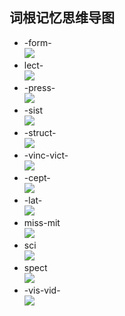 ﻿## 词根记忆思维导图  
- -form-  
![](https://github.com/OctopusLian/VocabularyMap/blob/master/Root/Image/-form-.png)  
- lect-  
![](https://github.com/OctopusLian/VocabularyMap/blob/master/Root/Image/-lect-.png)  
- -press-  
![](https://github.com/OctopusLian/VocabularyMap/blob/master/Root/Image/-press-.png)  
- -sist  
![](https://github.com/OctopusLian/VocabularyMap/blob/master/Root/Image/-sist-.png)  
- -struct-  
![](https://github.com/OctopusLian/VocabularyMap/blob/master/Root/Image/-struct-.png)  
- -vinc-vict-  
![](https://github.com/OctopusLian/VocabularyMap/blob/master/Root/Image/-vinc-vict-.png)  
- -cept-  
![](https://github.com/OctopusLian/VocabularyMap/blob/master/Root/Image/cept.png)  
- -lat-  
![](https://github.com/OctopusLian/VocabularyMap/blob/master/Root/Image/lat.png)  
- miss-mit  
![](https://github.com/OctopusLian/VocabularyMap/blob/master/Root/Image/miss-mit.png)  
- sci  
![](https://github.com/OctopusLian/VocabularyMap/blob/master/Root/Image/sci.png)  
- spect  
![](https://github.com/OctopusLian/VocabularyMap/blob/master/Root/Image/spect.png)  
- -vis-vid-  
![](https://github.com/OctopusLian/VocabularyMap/blob/master/Root/Image/vis-vid.png)  
